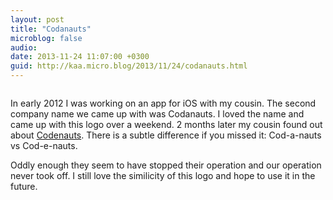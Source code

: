 ```yaml
---
layout: post
title: "Codanauts"
microblog: false
audio: 
date: 2013-11-24 11:07:00 +0300
guid: http://kaa.micro.blog/2013/11/24/codanauts.html
---
```

<p><img src="http://www.kaa.bz/uploads/2018/fa57a253f5.jpg" alt="" /></p>

<p>In early 2012 I was working on an app for iOS with my cousin. The second company name we came up with was Codanauts. I loved the name and came up with this logo over a weekend. 2 months later my cousin found out about <a href="http://www.codenauts.com">Codenauts</a>. There is a subtle difference if you missed it: Cod-a-nauts vs Cod-e-nauts.</p>

<p>Oddly enough they seem to have stopped their operation and our operation never took off. I still love the similicity of this logo and hope to use it in the future.</p>
